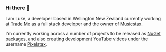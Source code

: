 ### Hi there 👋

I am Luke, a developer based in Wellington New Zealand currently working at [Trade Me](https://trademe.co.nz) as a full stack developer and the owner of [Musicstax](https://musicstax.com).

I'm currently working across a number of projects to be released as [NuGet packages](https://www.nuget.org/profiles/lukemansell), and also creating development YouTube videos under the username [Pixelstax](https://www.youtube.com/channel/UCU8aZ_DVSJFkz0zCw9_aZyA).
